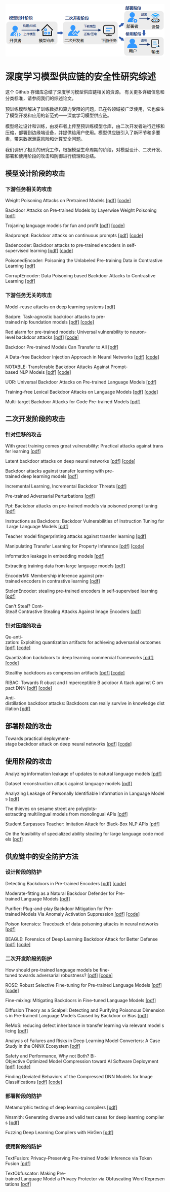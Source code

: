 ![img](imgs/vis.png)

# 深度学习模型供应链的安全性研究综述
这个 Github 存储库总结了深度学习模型供应链相关的资源。 有关更多详细信息和分类标准，请参阅我们的综述论文。

预训练模型解决了训练数据和算力受限的问题，已在各领域被广泛使用，它也催生了模型开发和应用的新范式——深度学习模型供应链。

模型经过设计和训练，由发布者上传至预训练模型仓库，由二次开发者进行迁移和压缩，部署到边缘端设备，并提供给用户使用。模型供应链引入了新环节和多要素，带来数据泄露风险和计算安全问题。

我们调研了相关的研究工作，根据模型生命周期的阶段，对模型设计、二次开发、部署和使用阶段的攻击和防御进行梳理和总结。
## 模型设计阶段的攻击
### 下游任务相关的攻击

Weight Poisoning Attacks on Pretrained Models [\[pdf\]](https://aclanthology.org/2020.acl-main.249/)  [\[code\]](https://github.com/neulab/RIPPLe)

Backdoor Attacks on Pre-trained Models by Layerwise Weight Poisoning  [\[pdf\]](https://aclanthology.org/2021.emnlp-main.241/)

Trojaning language models for fun and profit [\[pdf\]](https://ieeexplore.ieee.org/abstract/document/9581257/)  [\[code\]](https://github.com/alps-lab/trojan-lm)

Badprompt: Backdoor attacks on continuous prompts [\[pdf\]](https://proceedings.neurips.cc/paper_files/paper/2022/hash/f0722b58f02d7793acf7d328928f933a-Abstract-Conference.html)   [\[code\]](https://github.com/papersPapers/BadPrompt)

Badencoder: Backdoor attacks to pre-trained encoders in self-supervised learning  [\[pdf\]](https://ieeexplore.ieee.org/abstract/document/9833644/)   [\[code\]](https://github.com/jinyuan-jia/BadEncoder)

PoisonedEncoder: Poisoning the Unlabeled Pre-training Data in Contrastive Learning [\[pdf\]](https://www.usenix.org/conference/usenixsecurity22/presentation/liu-hongbin) 

CorruptEncoder: Data Poisoning based Backdoor Attacks to Contrastive Learning [\[pdf\]](https://arxiv.org/abs/2211.08229) 

### 下游任务无关的攻击

Model-reuse attacks on deep learning systems [\[pdf\]](https://dl.acm.org/doi/abs/10.1145/3243734.3243757)

Badpre: Task-agnostic backdoor attacks to pre-trained nlp foundation models [\[pdf\]](https://arxiv.org/abs/2110.02467)   [\[code\]](https://github.com/kangjie-chen/BadPre)

Red alarm for pre-trained models: Universal vulnerability to neuron-level backdoor attacks  [\[pdf\]](https://link.springer.com/article/10.1007/s11633-022-1377-5)   [\[code\]](https://github.com/thunlp/NeuBA)

Backdoor Pre-trained Models Can Transfer to All   [\[pdf\]](https://dl.acm.org/doi/abs/10.1145/3460120.3485370)

A Data-free Backdoor Injection Approach in Neural Networks  [\[pdf\]](https://www.usenix.org/system/files/sec23fall-prepub-573-lv.pdf)   [\[code\]](https://github.com/lvpeizhuo/Data-free_Backdoor)

NOTABLE: Transferable Backdoor Attacks Against Prompt-based NLP Models   [\[pdf\]](https://arxiv.org/abs/2305.17826)   [\[code\]](https://github.com/RU-System-Software-and-Security/Notable)

UOR: Universal Backdoor Attacks on Pre-trained Language Models  [\[pdf\]](https://arxiv.org/abs/2305.09574)

Training-free Lexical Backdoor Attacks on Language Models   [\[pdf\]](https://dl.acm.org/doi/abs/10.1145/3543507.3583348)   [\[code\]](https://github.com/Jinxhy/TFLexAttack)

Multi-target Backdoor Attacks for Code Pre-trained Models  [\[pdf\]](https://arxiv.org/abs/2306.08350)


## 二次开发阶段的攻击
### 针对迁移的攻击

With great training comes great vulnerability: Practical attacks against transfer learning [\[pdf\]](https://www.usenix.org/conference/usenixsecurity18/presentation/wang-bolun)

Latent backdoor attacks on deep neural networks  [\[pdf\]](https://dl.acm.org/doi/abs/10.1145/3319535.3354209)   [\[code\]](https://github.com/Huiying-Li/Latent-Backdoor)

Backdoor attacks against transfer learning with pre-trained deep learning models [\[pdf\]](https://ieeexplore.ieee.org/abstract/document/9112322/)

Incremental Learning, Incremental Backdoor Threats [\[pdf\]](https://ieeexplore.ieee.org/abstract/document/9872528/)

Pre-trained Adversarial Perturbations [\[pdf\]](https://proceedings.neurips.cc/paper_files/paper/2022/hash/084727e8abf90a8365b940036329cb6f-Abstract-Conference.html)

Ppt: Backdoor attacks on pre-trained models via poisoned prompt tuning [\[pdf\]](https://www.ijcai.org/proceedings/2022/0096.pdf)

Instructions as Backdoors: Backdoor Vulnerabilities of Instruction Tuning for Large Language Models [\[pdf\]](https://arxiv.org/abs/2305.14710)

Teacher model fingerprinting attacks against transfer learning [\[pdf\]](https://www.usenix.org/conference/usenixsecurity22/presentation/chen-yufei)

Manipulating Transfer Learning for Property Inference  [\[pdf\]](http://openaccess.thecvf.com/content/CVPR2023/html/Tian_Manipulating_Transfer_Learning_for_Property_Inference_CVPR_2023_paper.html)   [\[code\]](https://github.com/yulongt23/Transfer-Inference)

Information leakage in embedding models [\[pdf\]](https://dl.acm.org/doi/abs/10.1145/3372297.3417270)
 
Extracting training data from large language models [\[pdf\]](https://www.usenix.org/conference/usenixsecurity21/presentation/carlini-extracting)

EncoderMI: Membership inference against pre-trained encoders in contrastive learning [\[pdf\]](https://dl.acm.org/doi/abs/10.1145/3460120.3484749)

StolenEncoder: stealing pre-trained encoders in self-supervised learning [\[pdf\]](https://dl.acm.org/doi/abs/10.1145/3548606.3560586)

Can't Steal? Cont-Steal! Contrastive Stealing Attacks Against Image Encoders [\[pdf\]](https://openaccess.thecvf.com/content/CVPR2023/html/Sha_Cant_Steal_Cont-Steal_Contrastive_Stealing_Attacks_Against_Image_Encoders_CVPR_2023_paper.html)


### 针对压缩的攻击
Qu-anti-zation: Exploiting quantization artifacts for achieving adversarial outcomes  [\[pdf\]](https://proceedings.neurips.cc/paper_files/paper/2021/hash/4d8bd3f7351f4fee76ba17594f070ddd-Abstract.html)  [\[code\]](https://github.com/Secure-AI-Systems-Group/Qu-ANTI-zation)

Quantization backdoors to deep learning commercial frameworks  [\[pdf\]](https://ieeexplore.ieee.org/abstract/document/10113762/)   [\[code\]](https://github.com/quantization-backdoor)

Stealthy backdoors as compression artifacts  [\[pdf\]](https://ieeexplore.ieee.org/abstract/document/9737144/)   [\[code\]](https://github.com/yulongtzzz/Stealthy-Backdoors-as-Compression-Artifacts)

RIBAC: Towards R obust and I mperceptible B ackdoor A ttack against C ompact DNN  [\[pdf\]](https://link.springer.com/chapter/10.1007/978-3-031-19772-7_41)   [\[code\]](https://github.com/huyvnphan/ECCV2022-RIBAC)

Anti-distillation backdoor attacks: Backdoors can really survive in knowledge distillation  [\[pdf\]](https://dl.acm.org/doi/abs/10.1145/3474085.3475254)


## 部署阶段的攻击
Towards practical deployment-stage backdoor attack on deep neural networks  [\[pdf\]](http://openaccess.thecvf.com/content/CVPR2022/html/Qi_Towards_Practical_Deployment-Stage_Backdoor_Attack_on_Deep_Neural_Networks_CVPR_2022_paper.html)  [\[code\]](https://github.com/Unispac/Subnet-Replacement-Attack)

## 使用阶段的攻击
Analyzing information leakage of updates to natural language models  [\[pdf\]](https://dl.acm.org/doi/abs/10.1145/3372297.3417880) 

Dataset reconstruction attack against language models [\[pdf\]](https://ceur-ws.org/Vol-2942/paper1.pdf)

Analyzing Leakage of Personally Identifiable Information in Language Models [\[pdf\]](https://www.computer.org/csdl/proceedings-article/sp/2023/933600a346/1NrbXJj80H6)

The thieves on sesame street are polyglots-extracting multilingual models from monolingual APIs [\[pdf\]](https://aclanthology.org/2020.emnlp-main.501/)

Student Surpasses Teacher: Imitation Attack for Black-Box NLP APIs [\[pdf\]](https://aclanthology.org/2022.coling-1.251/)

On the feasibility of specialized ability stealing for large language code models [\[pdf\]](https://arxiv.org/abs/2303.03012)

## 供应链中的安全防护方法

### 设计阶段的防护
Detecting Backdoors in Pre-trained Encoders [\[pdf\]](https://openaccess.thecvf.com/content/CVPR2023/html/Feng_Detecting_Backdoors_in_Pre-Trained_Encoders_CVPR_2023_paper.html)    [\[code\]](https://github.com/GiantSeaweed/DECREE)

Moderate-fitting as a Natural Backdoor Defender for Pre-trained Language Models [\[pdf\]](https://proceedings.neurips.cc/paper_files/paper/2022/hash/0799492e7be38b66d10ead5e8809616d-Abstract-Conference.html)    

Purifier: Plug-and-play Backdoor Mitigation for Pre-trained Models Via Anomaly Activation Suppression [\[pdf\]](https://dl.acm.org/doi/abs/10.1145/3503161.3548065)    [\[code\]](https://github.com/RUIYUN-ML/Purifier)

Poison forensics: Traceback of data poisoning attacks in neural networks [\[pdf\]](https://www.usenix.org/conference/usenixsecurity22/presentation/shan) 

BEAGLE: Forensics of Deep Learning Backdoor Attack for Better Defense [\[pdf\]](https://www.ndss-symposium.org/wp-content/uploads/2023-944-paper.pdf)    [\[code\]](https://github.com/Megum1/BEAGLE)

### 二次开发阶段的防护
How should pre-trained language models be fine-tuned towards adversarial robustness? [\[pdf\]](https://proceedings.neurips.cc/paper/2021/hash/22b1f2e0983160db6f7bb9f62f4dbb39-Abstract.html)     [\[code\]](https://github.com/dongxinshuai/RIFT-NeurIPS2021)

ROSE: Robust Selective Fine-tuning for Pre-trained Language Models  [\[pdf\]](https://aclanthology.org/2022.emnlp-main.186/)    [\[code\]](https://github.com/jiangllan/ROSE)

Fine-mixing: Mitigating Backdoors in Fine-tuned Language Models  [\[pdf\]](https://aclanthology.org/2022.findings-emnlp.26/)

Diffusion Theory as a Scalpel: Detecting and Purifying Poisonous Dimensions in Pre-trained Language Models Caused by Backdoor or Bias  [\[pdf\]](https://arxiv.org/abs/2305.04547)

ReMoS: reducing defect inheritance in transfer learning via relevant model slicing  [\[pdf\]](https://dl.acm.org/doi/abs/10.1145/3510003.3510191)

Analysis of Failures and Risks in Deep Learning Model Converters: A Case Study in the ONNX Ecosystem  [\[pdf\]](https://arxiv.org/abs/2303.17708)

Safety and Performance, Why not Both? Bi-Objective Optimized Model Compression toward AI Software Deployment  [\[pdf\]](https://dl.acm.org/doi/abs/10.1145/3551349.3556906)    [\[code\]](https://github.com/JiePKU/MIA-SafeCompress)
 
Finding Deviated Behaviors of the Compressed DNN Models for Image Classifications  [\[pdf\]](https://dl.acm.org/doi/abs/10.1145/3583564)    [\[code\]](https://github.com/yqtianust/DFlare)


### 部署阶段的防护
Metamorphic testing of deep learning compilers [\[pdf\]](https://dl.acm.org/doi/abs/10.1145/3508035)

Nnsmith: Generating diverse and valid test cases for deep learning compilers [\[pdf\]](https://dl.acm.org/doi/abs/10.1145/3575693.3575707)

Fuzzing Deep Learning Compilers with HirGen [\[pdf\]](https://dl.acm.org/doi/abs/10.1145/3597926.3598053)

### 使用阶段的防护
TextFusion: Privacy-Preserving Pre-trained Model Inference via Token Fusion [\[pdf\]](https://aclanthology.org/2022.emnlp-main.572/)

TextObfuscator: Making Pre-trained Language Model a Privacy Protector via Obfuscating Word Representations  [\[pdf\]](https://aclanthology.org/2023.findings-acl.337/)



